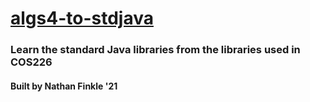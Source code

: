 # [algs4-to-stdjava](algs-to-stdjava.herokuapp.com)
### Learn the standard Java libraries from the libraries used in COS226
#### Built by Nathan Finkle '21
